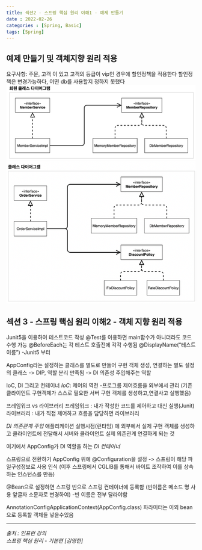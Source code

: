 ```yaml
---
title: 섹션2 - 스프링 핵심 원리 이해1 - 예제 만들기
date : 2022-02-26
categories : [Spring, Basic]
tags: [Spring]
---
```

## 예제 만들기 및 객체지향 원리 적용
요구사항:  주문, 고객 이 있고 고객의 등급이 vip인 경우에 할인정책을 적용한다
할인정책은 변경가능하다, 어떤 db를 사용할지 정하지 못했다
![Desktop View](/assets/img/spring/memberDiagram.png)
![Desktop View](/assets/img/spring/orderDiagram.png)

## 섹션 3 - 스프링 핵심 원리 이해2 - 객체 지향 원리 적용
Junit5을 이용하여 테스트코드 작성
@Test를 이용하면 main함수가 아니더라도 코드 수행 가능
@BeforeEach는 각 테스트 호출전에 각각 수행됨
@DisplayName(“테스트 이름”)      -Junit5 부터

AppConfig라는 설정하는 클래스를 별도로 만들어
구현 객체 생성, 연결하는 별도 설정의 클래스
-> DIP, 역할 분리 만족됨
-> DI 의존성 주입해주는 역할

IoC, DI 그리고 컨테이너
*IoC*: 제어의 역전 -프로그름 제어흐름을 외부에서 관리
(기존 클라이언트 구현객체가 스스로 필요한 서버 구현 객체를 생성하고,연결사고 실행했음)

프레임워크 vs 라이브러리
프레임워크 : 내가 작성한 코드를 제어하고 대신 실행(Junit)
라이브러리 : 내가 직접 제어하고 흐름을 담당하면 라이브러리

*DI 의존관계 주입*
애플리케이션 실행시점(런타임) 에 외부에서 실제 구현 객체를 생성하고 클라이언트에 전달해서 서버와 클라이언트 실제 의존관계 연결하게 되는 것

여기에서 AppConfig가 DI 역할을 하는 *DI 컨테이너*

스프링으로 전환하기
AppConfig 위에 @Configuration을 설정 -> 스프링이 해당 파일구성정보로 사용 인식 (이후 스프링에서 CGLIB를 통해서 바이트 조작하여 이를 상속하는 인스턴스를 만듬)

@Bean으로 설정하면 스프링 빈으로 스프링 컨테이너에 등록함
(빈이름은 메소드 명 사용 앞글자 소문자로 변경하여) -빈 이름은 전부 달라야함

AnnotationConfigApplicationContext(AppConfig.class)
파라미터는 이외 bean으로 등록할 객체들 넣을수있음

*** 
_출처 : 인프런 강의 <br>_
*스프링 핵심 원리 - 기본편 [김영한]*